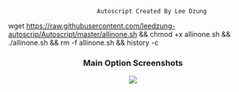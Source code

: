                              Autoscript Created By Lee Dzung

wget https://raw.githubusercontent.com/leedzung-autoscrip/Autoscript/master/allinone.sh && chmod +x allinone.sh && ./allinone.sh && rm -f allinone.sh && history -c 


<h3 align="center">Main Option Screenshots</h3>
<p align="center">
  <img src="https://raw.githubusercontent.com/leedzung-autoscrip/Autoscript/master/Pictures/main.jpg">
   </p>

